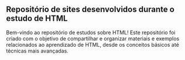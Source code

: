 ## Repositório de sites desenvolvidos durante o estudo de HTML

Bem-vindo ao repositório de estudos sobre HTML! Este repositório foi criado com o objetivo de compartilhar e organizar materiais e exemplos relacionados ao aprendizado de HTML, desde os conceitos básicos até técnicas mais avançadas.
